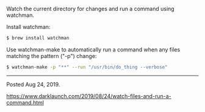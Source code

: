 Watch the current directory for changes and run a command using watchman.

Install watchman:

```bash
$ brew install watchman
```

Use watchman-make to automatically run a command when any files matching the pattern ("-p") change:

```bash
$ watchman-make -p "**" --run "/usr/bin/do_thing --verbose"
```

---

Posted Aug 24, 2019.

https://www.darklaunch.com/2019/08/24/watch-files-and-run-a-command.html
